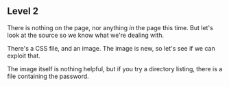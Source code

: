 Level 2
-------

There is nothing on the page, nor anything *in* the page
this time. But let's look at the source so we know what
we're dealing with.

There's a CSS file, and an image. The image is new, so
let's see if we can exploit that.

The image itself is nothing helpful, but if you try a
directory listing, there is a file containing the password.
